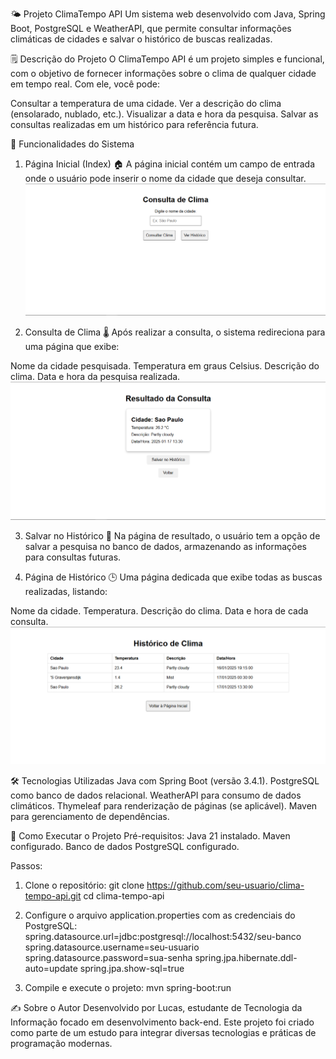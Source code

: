 🌤️ Projeto ClimaTempo API
Um sistema web desenvolvido com Java, Spring Boot, PostgreSQL e WeatherAPI, que permite consultar informações climáticas de cidades e salvar o histórico de buscas realizadas.

🗒️ Descrição do Projeto
O ClimaTempo API é um projeto simples e funcional, com o objetivo de fornecer informações sobre o clima de qualquer cidade em tempo real. Com ele, você pode:

Consultar a temperatura de uma cidade.
Ver a descrição do clima (ensolarado, nublado, etc.).
Visualizar a data e hora da pesquisa.
Salvar as consultas realizadas em um histórico para referência futura.

🚀 Funcionalidades do Sistema

1. Página Inicial (Index) 🏠
A página inicial contém um campo de entrada onde o usuário pode inserir o nome da cidade que deseja consultar.
![Página Inicial](./img/1.png)

2. Consulta de Clima 🌡️
Após realizar a consulta, o sistema redireciona para uma página que exibe:

Nome da cidade pesquisada.
Temperatura em graus Celsius.
Descrição do clima.
Data e hora da pesquisa realizada.
![Página de Consulta](./img/2.png)

3. Salvar no Histórico 💾
Na página de resultado, o usuário tem a opção de salvar a pesquisa no banco de dados, armazenando as informações para consultas futuras.

4. Página de Histórico 🕒
Uma página dedicada que exibe todas as buscas realizadas, listando:

Nome da cidade.
Temperatura.
Descrição do clima.
Data e hora de cada consulta.
![Página de Historico](./img/3.png)

🛠️ Tecnologias Utilizadas
Java com Spring Boot (versão 3.4.1).
PostgreSQL como banco de dados relacional.
WeatherAPI para consumo de dados climáticos.
Thymeleaf para renderização de páginas (se aplicável).
Maven para gerenciamento de dependências.

📖 Como Executar o Projeto
Pré-requisitos:
Java 21 instalado.
Maven configurado.
Banco de dados PostgreSQL configurado.

Passos:
1. Clone o repositório:
git clone https://github.com/seu-usuario/clima-tempo-api.git
cd clima-tempo-api

2. Configure o arquivo application.properties com as credenciais do PostgreSQL:
spring.datasource.url=jdbc:postgresql://localhost:5432/seu-banco
spring.datasource.username=seu-usuario
spring.datasource.password=sua-senha
spring.jpa.hibernate.ddl-auto=update
spring.jpa.show-sql=true

3. Compile e execute o projeto:
mvn spring-boot:run

✍️ Sobre o Autor
Desenvolvido por Lucas, estudante de Tecnologia da Informação focado em desenvolvimento back-end.
Este projeto foi criado como parte de um estudo para integrar diversas tecnologias e práticas de programação modernas.